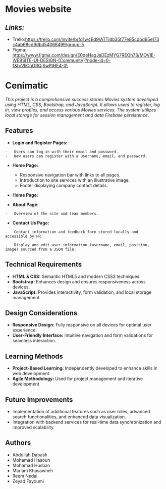 # Movies website
## *Links:*

 - Trello:https://trello.com/invite/b/fd1w4Ed9/ATTIdb35f77e95cdbd95e173c4ab68cd9dbd54066499/group-5
 - Figma: https://www.figma.com/design/E0qeHagJaDEzMYG7REOh73/MOVIE-WEBSITE-UI-DESIGN-(Community)?node-id=0-1&t=VliCnORQjSwPtHE4-0\
 # 
 # Cenimatic
  *This project is a comprehensive success stories Movies system developed using HTML, CSS, Bootstrap, and JavaScript. It allows users to register, log in, view profiles, and access various Movies services. The system utilizes local storage for session management and data Firebase persistence.*
  ## Features
  

 -   **Login and Register Pages:**
    
    -   Users can log in with their email and password.
    -   New users can register with a username, email, and password.
 - **Home Page:**
    
    -   Responsive navigation bar with links to all pages.
    -   Introduction to site services with an illustrative image.
    -   Footer displaying company contact details.
 - **Home Page:**
 -   **About Page:**
    
    -   Overview of the site and team members.
 -   **Contact Us Page:**
    
    -   Contact information and feedback form stored locally and accessible by HR.
    
    -   Display and edit user information (username, email, position, image) sourced from a JSON file.
 ## Technical Requirements



-   **HTML & CSS:**  Semantic HTML5 and modern CSS3 techniques.
-   **Bootstrap:**  Enhances design and ensures responsiveness across devices.
-   **JavaScript:**  Provides interactivity, form validation, and local storage management.

## Design Considerations



-   **Responsive Design:**  Fully responsive on all devices for optimal user experience.
-   **User-Friendly Interface:**  Intuitive navigation and form validations for seamless interaction.

## Learning Methods



-   **Project-Based Learning:**  Independently developed to enhance skills in web development.
-   **Agile Methodology:**  Used for project management and iterative development.

## Future Improvements



 -   Implementation of additional features such as user roles, advanced search functionalities, and enhanced data visualization.
 -   Integration with backend services for real-time data synchronization and improved scalability.
## Authors
 - Abdullah Dabash
 - Mohamad Hasoun
 - Mohamad Husban
 - Mariam Khasawneh
 - Reem Nedal
 - Zeyad Fayoumi

